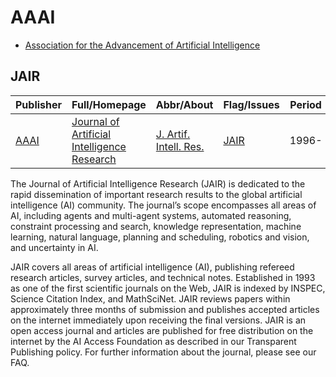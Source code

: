 # AAAI

- [Association for the Advancement of Artificial Intelligence](https://www.aaai.org/)

## JAIR

|Publisher|Full/Homepage|Abbr/About|Flag/Issues|Period|Top|CCF|CAS|JCR|IF|Type|
|-|-|-|-|-|-|-|-|-|-|-|
|[AAAI](https://www.aaai.org/)|[Journal of Artificial Intelligence Research](https://www.jair.org/index.php/jair)|[J. Artif. Intell. Res.](https://www.jair.org/index.php/jair/about)|[JAIR](https://www.jair.org/index.php/jair/issue/archive)|1996-|False|B|3|Q2|4.5|Artificial Intelligence|

The Journal of Artificial Intelligence Research (JAIR) is dedicated to the rapid dissemination of important research results to the global artificial intelligence (AI) community. The journal’s scope encompasses all areas of AI, including agents and multi-agent systems, automated reasoning, constraint processing and search, knowledge representation, machine learning, natural language, planning and scheduling, robotics and vision, and uncertainty in AI.

JAIR covers all areas of artificial intelligence (AI), publishing refereed research articles, survey articles, and technical notes. Established in 1993 as one of the first scientific journals on the Web, JAIR is indexed by INSPEC, Science Citation Index, and MathSciNet. JAIR reviews papers within approximately three months of submission and publishes accepted articles on the internet immediately upon receiving the final versions. JAIR is an open access journal and articles are published for free distribution on the internet by the AI Access Foundation as described in our Transparent Publishing policy. For further information about the journal, please see our FAQ.

